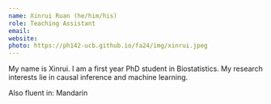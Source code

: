 ```yaml
---
name: Xinrui Ruan (he/him/his)
role: Teaching Assistant
email: 
website: 
photo: https://ph142-ucb.github.io/fa24/img/xinrui.jpeg
---
```


My name is Xinrui. I am a first year PhD student in Biostatistics. My research interests lie in causal inference and machine learning.

Also fluent in: Mandarin 